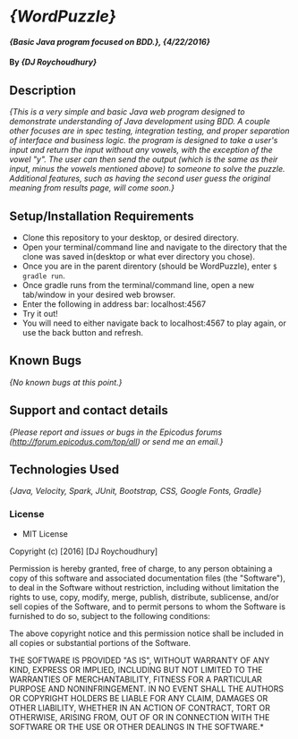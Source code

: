 # _{WordPuzzle}_

#### _{Basic Java program focused on BDD.}, {4/22/2016}_

#### By _**{DJ Roychoudhury}**_

## Description

_{This is a very simple and basic Java web program designed to demonstrate understanding of Java development using BDD. A couple other focuses are in spec testing, integration testing, and proper separation of interface and business logic. the program is designed to take a user's input and return the input without any vowels, with the exception of the vowel "y". The user can then send the output (which is the same as their input, minus the vowels mentioned above) to someone to solve the puzzle. Additional features, such as having the second user guess the original meaning from results page, will come soon.}_

## Setup/Installation Requirements

* Clone this repository to your desktop, or desired directory.
* Open your terminal/command line and navigate to the directory that the clone was saved in(desktop or what ever directory you chose).
* Once you are in the parent direntory (should be WordPuzzle), enter `$ gradle run`.
* Once gradle runs from the terminal/command line, open a new tab/window in your desired web browser.
* Enter the following in address bar: localhost:4567
* Try it out!
* You will need to either navigate back to localhost:4567 to play again, or use the back button and refresh.

## Known Bugs

_{No known bugs at this point.}_

## Support and contact details

_{Please report and issues or bugs in the Epicodus forums (http://forum.epicodus.com/top/all) or send me an email.}_

## Technologies Used

_{Java, Velocity, Spark, JUnit, Bootstrap, CSS, Google Fonts, Gradle}_

### License

* MIT License

Copyright (c) [2016] [DJ Roychoudhury]

Permission is hereby granted, free of charge, to any person obtaining a copy of this software and associated documentation files (the "Software"), to deal in the Software without restriction, including without limitation the rights to use, copy, modify, merge, publish, distribute, sublicense, and/or sell copies of the Software, and to permit persons to whom the Software is furnished to do so, subject to the following conditions:

The above copyright notice and this permission notice shall be included in all copies or substantial portions of the Software.

THE SOFTWARE IS PROVIDED "AS IS", WITHOUT WARRANTY OF ANY KIND, EXPRESS OR IMPLIED, INCLUDING BUT NOT LIMITED TO THE WARRANTIES OF MERCHANTABILITY, FITNESS FOR A PARTICULAR PURPOSE AND NONINFRINGEMENT. IN NO EVENT SHALL THE AUTHORS OR COPYRIGHT HOLDERS BE LIABLE FOR ANY CLAIM, DAMAGES OR OTHER LIABILITY, WHETHER IN AN ACTION OF CONTRACT, TORT OR OTHERWISE, ARISING FROM, OUT OF OR IN CONNECTION WITH THE SOFTWARE OR THE USE OR OTHER DEALINGS IN THE SOFTWARE.*
